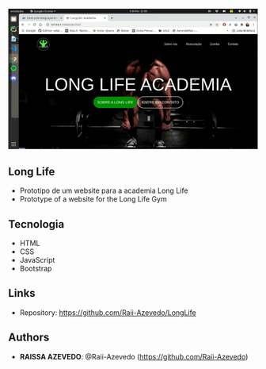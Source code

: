 ![LongLife](https://github.com/Raii-Azevedo/LongLife/blob/master/LL.gif)
 
## Long Life
 
- Prototipo de um website para a academia Long Life
- Prototype of a website for the Long Life Gym

## Tecnologia
 
- HTML
- CSS
- JavaScript
- Bootstrap

 
## Links
 
  - Repository: https://github.com/Raii-Azevedo/LongLife
 
 
## Authors
 
* **RAISSA AZEVEDO**: @Raii-Azevedo (https://github.com/Raii-Azevedo)
